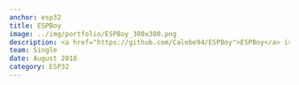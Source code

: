 ```yaml
---
anchor: esp32
title: ESPBoy
image: ../img/portfolio/ESPBoy_300x300.png
description: <a href="https://github.com/Calebe94/ESPBoy">ESPBoy</a> is a portable console is(or must be) capable to emulate games from the 4º generation of game consoles (the portable ones) such as Sega Game Gear and Nintendo Game Boy and the 3º generation such as Sega Master System and Nintendo Entertainment System.
team: Single
date: August 2018
category: ESP32
---
```

